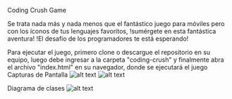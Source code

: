 Coding Crush Game

Se trata nada más y nada menos que el fantástico juego para móviles pero con los íconos de tus lenguajes favoritos, !sumérgete en esta fantástica aventura! !El desafío de los programadores te está esperando!

Para ejecutar el juego, primero clone o descargue el repositorio en su equipo, luego debe ingresar a la carpeta "coding-crush" y finalmente abra el archivo "index.html" en su navegador, donde se ejecutará el juego
Capturas de Pantalla
![alt text](image.png)
![alt text](image-1.png)

Diagrama de clases
![alt text](image-2.png)
